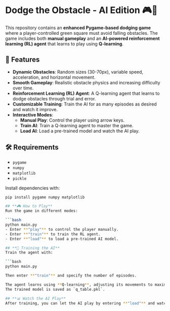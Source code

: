 # **Dodge the Obstacle - AI Edition 🎮🤖**

This repository contains an **enhanced Pygame-based dodging game** where a player-controlled green square must avoid falling obstacles. The game includes both **manual gameplay** and an **AI-powered reinforcement learning (RL) agent** that learns to play using **Q-learning**.

## **🚀 Features**
- **Dynamic Obstacles**: Random sizes (30-70px), variable speed, acceleration, and horizontal movement.
- **Smooth Gameplay**: Realistic obstacle physics and increasing difficulty over time.
- **Reinforcement Learning (RL) Agent**: A Q-learning agent that learns to dodge obstacles through trial and error.
- **Customizable Training**: Train the AI for as many episodes as desired and watch it improve.
- **Interactive Modes**:
  - **Manual Play**: Control the player using arrow keys.
  - **Train AI**: Train a Q-learning agent to master the game.
  - **Load AI**: Load a pre-trained model and watch the AI play.

## **🛠 Requirements**
- `pygame`
- `numpy`
- `matplotlib`
- `pickle`

Install dependencies with:
```bash
pip install pygame numpy matplotlib

## **🎮 How to Play**
Run the game in different modes:

```bash
python main.py
- Enter **"play"** to control the player manually.  
- Enter **"train"** to train the RL agent.  
- Enter **"load"** to load a pre-trained AI model.  

## **🧠 Training the AI**  
Train the agent with:  

```bash
python main.py

Then enter **"train"** and specify the number of episodes.  

The agent learns using **Q-learning**, adjusting its movements to maximize survival time.  
The trained model is saved as `q_table.pkl`.  

## **📊 Watch the AI Play**  
After training, you can let the AI play by entering **"load"** and watching it in action!  



